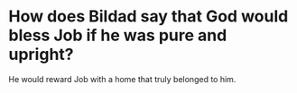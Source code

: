 # How does Bildad say that God would bless Job if he was pure and upright?

He would reward Job with a home that truly belonged to him.
